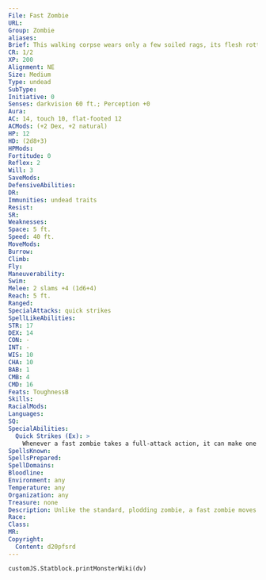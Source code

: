 ```yaml
---
File: Fast Zombie
URL: 
Group: Zombie
aliases: 
Brief: This walking corpse wears only a few soiled rags, its flesh rotting off its bones as it stumbles forward with unnatural quickness, arms outstretched.
CR: 1/2
XP: 200
Alignment: NE
Size: Medium
Type: undead
SubType: 
Initiative: 0
Senses: darkvision 60 ft.; Perception +0
Aura: 
AC: 14, touch 10, flat-footed 12
ACMods: (+2 Dex, +2 natural)
HP: 12
HD: (2d8+3)
HPMods: 
Fortitude: 0
Reflex: 2
Will: 3
SaveMods: 
DefensiveAbilities: 
DR: 
Immunities: undead traits
Resist: 
SR: 
Weaknesses: 
Space: 5 ft.
Speed: 40 ft.
MoveMods: 
Burrow: 
Climb: 
Fly: 
Maneuverability: 
Swim: 
Melee: 2 slams +4 (1d6+4)
Reach: 5 ft.
Ranged: 
SpecialAttacks: quick strikes
SpellLikeAbilities: 
STR: 17
DEX: 14
CON: -
INT: -
WIS: 10
CHA: 10
BAB: 1
CMB: 4
CMD: 16
Feats: ToughnessB
Skills: 
RacialMods: 
Languages: 
SQ: 
SpecialAbilities:
  Quick Strikes (Ex): >
    Whenever a fast zombie takes a full-attack action, it can make one additional slam attack at its highest base attack bonus.
SpellsKnown: 
SpellsPrepared: 
SpellDomains: 
Bloodline: 
Environment: any
Temperature: any
Organization: any
Treasure: none
Description: Unlike the standard, plodding zombie, a fast zombie moves with a supernatural quickness.
Race: 
Class: 
MR: 
Copyright:
  Content: d20pfsrd
---
```

```dataviewjs
customJS.Statblock.printMonsterWiki(dv)
```
